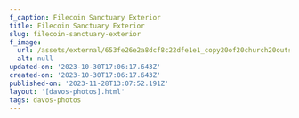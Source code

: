 ```yaml
---
f_caption: Filecoin Sanctuary Exterior
title: Filecoin Sanctuary Exterior
slug: filecoin-sanctuary-exterior
f_image:
  url: /assets/external/653fe26e2a8dcf8c22dfe1e1_copy20of20church20outside.jpeg
  alt: null
updated-on: '2023-10-30T17:06:17.643Z'
created-on: '2023-10-30T17:06:17.643Z'
published-on: '2023-11-28T13:07:52.191Z'
layout: '[davos-photos].html'
tags: davos-photos
---
```



